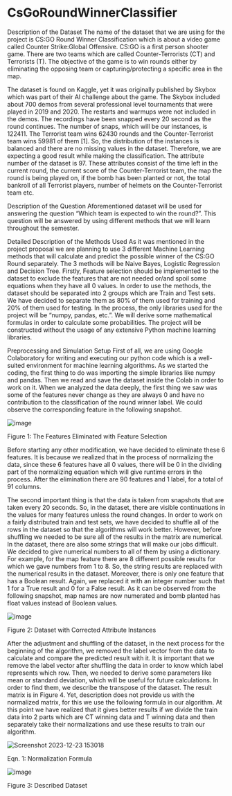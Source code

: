 # CsGoRoundWinnerClassifier

Description of the Dataset
The name of the dataset that we are using for the project is CS:GO Round Winner Classification which is about a video game called Counter Strike:Global Offensive. CS:GO is a first person shooter game. There are two teams which are called Counter-Terrorists (CT) and Terrorists (T). The objective of the game is to win rounds either by eliminating the opposing team or capturing/protecting a specific area in the map.

The dataset is found on Kaggle, yet it was originally published by Skybox which was part of their Al challenge about the game. The Skybox included about 700 demos from several professional level tournaments that were played in 2019 and 2020. The restarts and warmups were not included in the demos. The recordings have been snapped every 20 second as the round continues. The number of snaps, which will be our instances, is 122411. The Terrorist team wins 62430 rounds and the Counter-Terrorist team wins 59981 of them [1]. So, the distribution of the instances is balanced and there are no missing values in the dataset. Therefore, we are expecting a good result while making the classification. The attribute number of the dataset is 97. These attributes consist of the time left in the current round, the current score of the Counter-Terrorist team, the map the round is being played on, if the bomb has been planted or not, the total bankroll of all Terrorist players, number of helmets on the Counter-Terrorist team etc.

Description of the Question
Aforementioned dataset will be used for answering the question “Which team is expected to win the round?”. This question will be answered by using different methods that we will learn throughout the semester.

Detailed Description of the Methods Used
As it was mentioned in the project proposal we are planning to use 3 different Machine Learning methods that will calculate and predict the possible winner of the CS:GO Round separately. The 3 methods will be Naive Bayes, Logistic Regression and Decision Tree. Firstly, Feature selection should be implemented to the dataset to exclude the features that are not needed or/and spoil some equations when they have all 0 values. In order to use the methods, the dataset should be separated into 2 groups which are Train and Test sets. We have decided to separate them as 80% of them used for training and 20% of them used for testing. In the process, the only libraries used for the project will be “numpy, pandas, etc.”. We will derive some mathematical formulas in order to calculate some probabilities. The project will be constructed without the usage of any extensive Python machine learning libraries.

Preprocessing and Simulation Setup
First of all, we are using Google Colaboratory for writing and executing our python code which is a well-suited environment for machine learning algorithms. As we started the coding, the first thing to do was importing the simple libraries like numpy and pandas. Then we read and save the dataset inside the Colab in order to work on it. When we analyzed the data deeply, the first thing we saw was some of the features never change as they are always 0 and have no contribution to the classification of the round winner label. We could observe the corresponding feature in the following snapshot.

![image](https://github.com/MehmetOguzhanTor/CsGoRoundWinnerClassifier/assets/116079107/9c8ced99-9a23-4ffc-af71-e20f118e0e93)

Figure 1: The Features Eliminated with Feature Selection

Before starting any other modification, we have decided to eliminate these 6 features. It is because we realized that in the process of normalizing the data, since these 6 features have all 0 values, there will be 0 in the dividing part of the normalizing equation which will give runtime errors in the process. After the elimination there are 90 features and 1 label, for a total of 91 columns.

The second important thing is that the data is taken from snapshots that are taken every 20 seconds. So, in the dataset, there are visible continuations in the values for many features unless the round changes. In order to work on a fairly distributed train and test sets, we have decided to shuffle all of the rows in the dataset so that the algorithms will work better. However, before shuffling we needed to be sure all of the results in the matrix are numerical. In the dataset, there are also some strings that will make our jobs difficult. We decided to give numerical numbers to all of them by using a dictionary. For example, for the map feature there are 8 different possible results for which we gave numbers from 1 to 8. So, the string results are replaced with the numerical results in the dataset. Moreover, there is only one feature that has a Boolean result. Again, we replaced it with an integer number such that 1 for a True result and 0 for a False result. As it can be observed from the following snapshot, map names are now numerated and bomb planted has float values instead of Boolean values.

![image](https://github.com/MehmetOguzhanTor/CsGoRoundWinnerClassifier/assets/116079107/5da2b3cc-4fdf-4f47-8e74-82bbf8262878)

Figure 2: Dataset with Corrected Attribute Instances

After the adjustment and shuffling of the dataset, in the next process for the beginning of the algorithm, we removed the label vector from the data to calculate and compare the predicted result with it. It is important that we remove the label vector after shuffling the data in order to know which label represents which row. Then, we needed to derive some parameters like mean or standard deviation, which will be useful for future calculations. In order to find them, we describe the transpose of the dataset. The result matrix is in Figure 4. Yet, description does not provide us with the normalized matrix, for this we use the following formula in our algorithm. At this point we have realized that it gives better results if we divide the train data into 2 parts which are CT winning data and T winning data and then separately take their normalizations and use these results to train our algorithm.

![Screenshot 2023-12-23 153018](https://github.com/MehmetOguzhanTor/CsGoRoundWinnerClassifier/assets/116079107/2391fdb0-3a10-4880-a85a-03ef15fa6e90)

Eqn. 1: Normalization Formula

![image](https://github.com/MehmetOguzhanTor/CsGoRoundWinnerClassifier/assets/116079107/69d74848-0579-42c9-af09-b979389ea754)

Figure 3: Described Dataset

